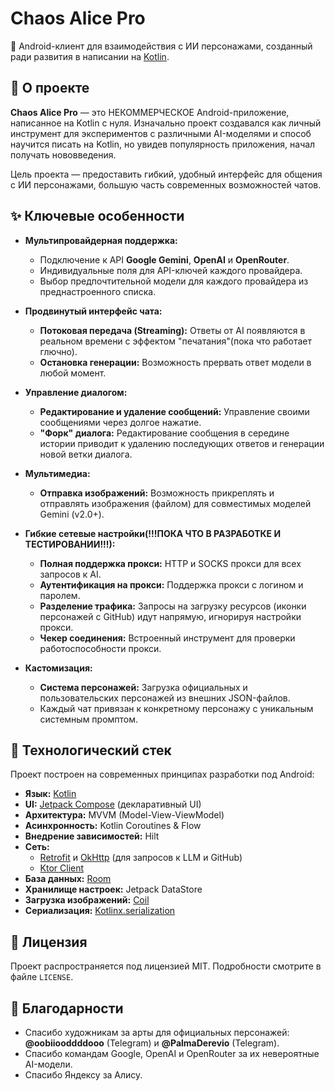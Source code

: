 # Chaos Alice Pro

🤖 Android-клиент для взаимодействия с ИИ персонажами, созданный ради развития в написании на [Kotlin](https://kotlinlang.org/).


## 🚀 О проекте

**Chaos Alice Pro** — это НЕКОММЕРЧЕСКОЕ Android-приложение, написанное на Kotlin с нуля. Изначально проект создавался как личный инструмент для экспериментов с различными AI-моделями и способ научится писать на Kotlin, но увидев популярность приложения, начал получать нововведения.

Цель проекта — предоставить гибкий, удобный интерфейс для общения с ИИ персонажами, большую часть современных возможностей чатов.

## ✨ Ключевые особенности

*   **Мультипровайдерная поддержка:**
    *   Подключение к API **Google Gemini**, **OpenAI** и **OpenRouter**.
    *   Индивидуальные поля для API-ключей каждого провайдера.
    *   Выбор предпочтительной модели для каждого провайдера из преднастроенного списка.

*   **Продвинутый интерфейс чата:**
    *   **Потоковая передача (Streaming):** Ответы от AI появляются в реальном времени с эффектом "печатания"(пока что работает глючно).
    *   **Остановка генерации:** Возможность прервать ответ модели в любой момент.

*   **Управление диалогом:**
    *   **Редактирование и удаление сообщений:** Управление своими сообщениями через долгое нажатие.
    *   **"Форк" диалога:** Редактирование сообщения в середине истории приводит к удалению последующих ответов и генерации новой ветки диалога.

*   **Мультимедиа:**
    *   **Отправка изображений:** Возможность прикреплять и отправлять изображения (файлом) для совместимых моделей Gemini (v2.0+).

*   **Гибкие сетевые настройки(!!!ПОКА ЧТО В РАЗРАБОТКЕ И ТЕСТИРОВАНИИ!!!):**
    *   **Полная поддержка прокси:** HTTP и SOCKS прокси для всех запросов к AI.
    *   **Аутентификация на прокси:** Поддержка прокси с логином и паролем.
    *   **Разделение трафика:** Запросы на загрузку ресурсов (иконки персонажей с GitHub) идут напрямую, игнорируя настройки прокси.
    *   **Чекер соединения:** Встроенный инструмент для проверки работоспособности прокси.

*   **Кастомизация:**
    *   **Система персонажей:** Загрузка официальных и пользовательских персонажей из внешних JSON-файлов.
    *   Каждый чат привязан к конкретному персонажу с уникальным системным промптом.

## 🔧 Технологический стек

Проект построен на современных принципах разработки под Android:

*   **Язык:** [Kotlin](https://kotlinlang.org/)
*   **UI:** [Jetpack Compose](https://developer.android.com/jetpack/compose) (декларативный UI)
*   **Архитектура:** MVVM (Model-View-ViewModel)
*   **Асинхронность:** Kotlin Coroutines & Flow
*   **Внедрение зависимостей:** Hilt
*   **Сеть:**
    *   [Retrofit](https://square.github.io/retrofit/) и [OkHttp](https://square.github.io/okhttp/) (для запросов к LLM и GitHub)
    *   [Ktor Client](https://ktor.io/docs/client-overview.html)
*   **База данных:** [Room](https://developer.android.com/training/data-storage/room)
*   **Хранилище настроек:** Jetpack DataStore
*   **Загрузка изображений:** [Coil](https://coil-kt.github.io/coil/)
*   **Сериализация:** [Kotlinx.serialization](https://github.com/Kotlin/kotlinx.serialization)

## 📄 Лицензия

Проект распространяется под лицензией MIT. Подробности смотрите в файле `LICENSE`.

## 🙏 Благодарности

*   Спасибо художникам за арты для официальных персонажей: **@oobiiooddddooo** (Telegram) и **@PalmaDerevio** (Telegram).
*   Спасибо командам Google, OpenAI и OpenRouter за их невероятные AI-модели.
*   Спасибо Яндексу за Алису.
